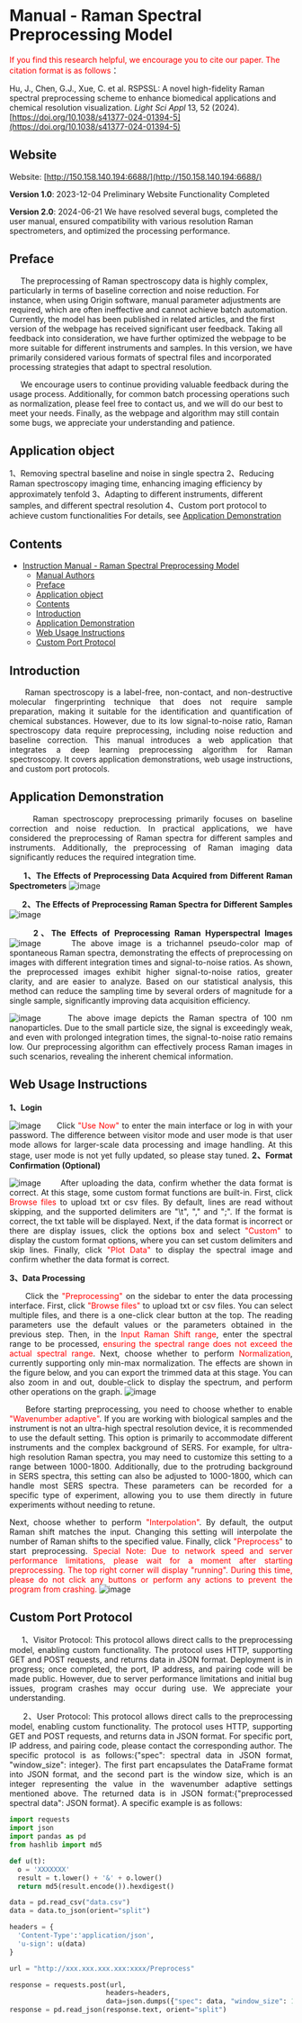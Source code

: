 # Manual - Raman Spectral Preprocessing Model

<span style="color: red;">If you find this research helpful, we encourage you to cite our paper. The citation format is as follows</span>：

Hu, J., Chen, G.J., Xue, C. et al. RSPSSL: A novel high-fidelity Raman spectral preprocessing scheme to enhance biomedical applications and chemical resolution visualization. *Light Sci Appl* 13, 52 (2024). [https://doi.org/10.1038/s41377-024-01394-5](https://doi.org/10.1038/s41377-024-01394-5)


## Website
Website: [http://150.158.140.194:6688/](http://150.158.140.194:6688/)

**Version 1.0**: 2023-12-04  Preliminary Website Functionality Completed

**Version 2.0**: 2024-06-21  We have resolved several bugs, completed the user manual, ensured compatibility with various resolution Raman spectrometers, and optimized the processing performance.

## Preface
&nbsp;&nbsp;&nbsp;&nbsp; The preprocessing of Raman spectroscopy data is highly complex, particularly in terms of baseline correction and noise reduction. For instance, when using Origin software, manual parameter adjustments are required, which are often ineffective and cannot achieve batch automation. Currently, the model has been published in related articles, and the first version of the webpage has received significant user feedback. Taking all feedback into consideration, we have further optimized the webpage to be more suitable for different instruments and samples. In this version, we have primarily considered various formats of spectral files and incorporated processing strategies that adapt to spectral resolution.

&nbsp;&nbsp;&nbsp;&nbsp; We encourage users to continue providing valuable feedback during the usage process. Additionally, for common batch processing operations such as normalization, please feel free to contact us, and we will do our best to meet your needs. Finally, as the webpage and algorithm may still contain some bugs, we appreciate your understanding and patience.

## Application object
1、Removing spectral baseline and noise in single spectra
2、Reducing Raman spectroscopy imaging time, enhancing imaging efficiency by approximately tenfold
3、Adapting to different instruments, different samples, and different spectral resolution
4、Custom port protocol to achieve custom functionalities
For details, see [Application Demonstration](#application-demonstration)

## Contents
- [Instruction Manual - Raman Spectral Preprocessing Model](#instruction-manual---raman-spectral-preprocessing-model)
  - [Manual Authors](#manual-authors)
  - [Preface](#preface)
  - [Application object](#application-object)
  - [Contents](#contents)
  - [Introduction](#introduction)
  - [Application Demonstration](#application-demonstration)
  - [Web Usage Instructions](#web-usage-instructions)
  - [Custom Port Protocol](#custom-port-protocol)
  

<!-- This is your Markdown content before the page break -->

<div style="page-break-after: always;"></div>

<!-- This is your Markdown content after the page break -->   

## Introduction
<div style="text-align: justify;">
&nbsp;&nbsp;&nbsp;&nbsp;  Raman spectroscopy is a label-free, non-contact, and non-destructive molecular fingerprinting technique that does not require sample preparation, making it suitable for the identification and quantification of chemical substances. However, due to its low signal-to-noise ratio, Raman spectroscopy data require preprocessing, including noise reduction and baseline correction. This manual introduces a web application that integrates a deep learning preprocessing algorithm for Raman spectroscopy. It covers application demonstrations, web usage instructions, and custom port protocols.

## Application Demonstration
<div style="text-align: justify;">
&nbsp;&nbsp;&nbsp;&nbsp;  Raman spectroscopy preprocessing primarily focuses on baseline correction and noise reduction. In practical applications, we have considered the preprocessing of Raman spectra for different samples and instruments. Additionally, the preprocessing of Raman imaging data significantly reduces the required integration time.

&nbsp;&nbsp;&nbsp;&nbsp;  **1、The Effects of Preprocessing Data Acquired from Different Raman Spectrometers**
![image](./pictures/Ins.jpg)

&nbsp;&nbsp;&nbsp;&nbsp;  **2、The Effects of Preprocessing Raman Spectra for Different Samples**
![image](./pictures/Sample.jpg) 

&nbsp;&nbsp;&nbsp;&nbsp;  **2、The Effects of Preprocessing Raman Hyperspectral Images**
![image](./pictures/Image_1.jpg)
&nbsp;&nbsp;&nbsp;&nbsp;  The above image is a trichannel pseudo-color map of spontaneous Raman spectra, demonstrating the effects of preprocessing on images with different integration times and signal-to-noise ratios. As shown, the preprocessed images exhibit higher signal-to-noise ratios, greater clarity, and are easier to analyze. Based on our statistical analysis, this method can reduce the sampling time by several orders of magnitude for a single sample, significantly improving data acquisition efficiency.

![image](./pictures/Image_2.jpg)
&nbsp;&nbsp;&nbsp;&nbsp;  The above image depicts the Raman spectra of 100 nm nanoparticles. Due to the small particle size, the signal is exceedingly weak, and even with prolonged integration times, the signal-to-noise ratio remains low. Our preprocessing algorithm can effectively process Raman images in such scenarios, revealing the inherent chemical information.

## Web Usage Instructions
**1、Login**

![image](./pictures/Login.jpg)
&nbsp;&nbsp;&nbsp;&nbsp;  Click <span style="color: red;">"Use Now"</span> to enter the main interface or log in with your password. The difference between visitor mode and user mode is that user mode allows for larger-scale data processing and image handling. At this stage, user mode is not yet fully updated, so please stay tuned.
**2、Format Confirmation (Optional)**

![image](./pictures/Format.jpg)
&nbsp;&nbsp;&nbsp;&nbsp;  After uploading the data, confirm whether the data format is correct. At this stage, some custom format functions are built-in. First, click <span style="color: red;">Browse files</span> to upload txt or csv files. By default, lines are read without skipping, and the supported delimiters are "\t", "," and ";". If the format is correct, the txt table will be displayed. Next, if the data format is incorrect or there are display issues, click the options box and select <span style="color: red;">"Custom"</span> to display the custom format options, where you can set custom delimiters and skip lines. Finally, click <span style="color: red;">"Plot Data"</span> to display the spectral image and confirm whether the data format is correct.

**3、Data Processing**

&nbsp;&nbsp;&nbsp;&nbsp;  Click the <span style="color: red;">"Preprocessing"</span> on the sidebar to enter the data processing interface. First, click <span style="color: red;">"Browse files"</span> to upload txt or csv files. You can select multiple files, and there is a one-click clear button at the top. The reading parameters use the default values or the parameters obtained in the previous step. Then, in the <span style="color: red;">Input Raman Shift range</span>, enter the spectral range to be processed, <span style="color: red;">ensuring the spectral range does not exceed the actual spectral range</span>. Next, choose whether to perform <span style="color: red;">Normalization</span>, currently supporting only min-max normalization. The effects are shown in the figure below, and you can export the trimmed data at this stage. You can also zoom in and out, double-click to display the spectrum, and perform other operations on the graph.
![image](./pictures/Pre_1.jpg)

&nbsp;&nbsp;&nbsp;&nbsp;  Before starting preprocessing, you need to choose whether to enable <span style="color: red;">"Wavenumber adaptive"</span>. If you are working with biological samples and the instrument is not an ultra-high spectral resolution device, it is recommended to use the default setting. This option is primarily to accommodate different instruments and the complex background of SERS. For example, for ultra-high resolution Raman spectra, you may need to customize this setting to a range between 1000-1800. Additionally, due to the protruding background in SERS spectra, this setting can also be adjusted to 1000-1800, which can handle most SERS spectra. These parameters can be recorded for a specific type of experiment, allowing you to use them directly in future experiments without needing to retune.

Next, choose whether to perform <span style="color: red;">"Interpolation"</span>. By default, the output Raman shift matches the input. Changing this setting will interpolate the number of Raman shifts to the specified value. Finally, click <span style="color: red;">"Preprocess"</span> to start preprocessing. <span style="color: red;">
Special Note: Due to network speed and server performance limitations, please wait for a moment after starting preprocessing. The top right corner will display "running". During this time, please do not click any buttons or perform any actions to prevent the program from crashing.</span>
![image](./pictures/Pre_2.jpg)

## Custom Port Protocol

&nbsp;&nbsp;&nbsp;&nbsp;  1、Visitor Protocol: This protocol allows direct calls to the preprocessing model, enabling custom functionality. The protocol uses HTTP, supporting GET and POST requests, and returns data in JSON format. Deployment is in progress; once completed, the port, IP address, and pairing code will be made public. However, due to server performance limitations and initial bug issues, program crashes may occur during use. We appreciate your understanding.

&nbsp;&nbsp;&nbsp;&nbsp;  2、User Protocol: This protocol allows direct calls to the preprocessing model, enabling custom functionality. The protocol uses HTTP, supporting GET and POST requests, and returns data in JSON format. For specific port, IP address, and pairing code, please contact the corresponding author. The specific protocol is as follows:{"spec": spectral data in JSON format, "window_size": integer}. The first part encapsulates the DataFrame format into JSON format, and the second part is the window size, which is an integer representing the value in the wavenumber adaptive settings mentioned above. The returned data is in JSON format:{"preprocessed spectral data": JSON format}. A specific example is as follows:
```python
import requests
import json
import pandas as pd
from hashlib import md5

def u(t):
  o = 'XXXXXXX'
  result = t.lower() + '&' + o.lower()
  return md5(result.encode()).hexdigest()

data = pd.read_csv("data.csv")
data = data.to_json(orient="split")

headers = {
  'Content-Type':'application/json',
  'u-sign': u(data)
}

url = "http://xxx.xxx.xxx.xxx:xxxx/Preprocess"

response = requests.post(url, 
                        headers=headers, 
                        data=json.dumps({"spec": data, "window_size": 1000}))
response = pd.read_json(response.text, orient="split")

```

